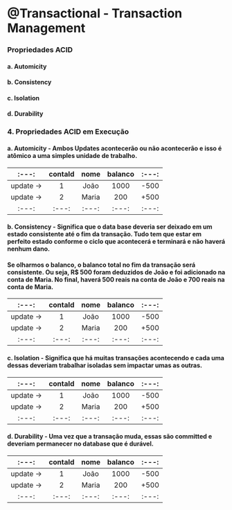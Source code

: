 # @Transactional - Transaction Management

### Propriedades ACID
#### a. Automicity
#### b. Consistency
#### c. Isolation
#### d. Durability
### 4. Propriedades ACID em Execução
#### a. Automicity - Ambos Updates acontecerão ou não acontecerão e isso é atômico a uma simples unidade de trabalho.
|   :---:  |   contaId   | nome | balanco | :---: |
|   :---:   |   :---:     |   :---:     | :---: | :---: |
|   update ->   | 1  | João | 1000 | -500 |
|   update ->   |2	 | Maria | 200  | +500 |
|   :---:   |:---: | :---: | :---:  | :---: |
#### b. Consistency - Significa que o data base deveria ser deixado em um estado consistente até o fim da transação. Tudo tem que estar em perfeito estado conforme o ciclo que acontecerá e terminará e não haverá nenhum dano.
#### Se olharmos o balanco, o balanco total no fim da transação será consistente. Ou seja, R$ 500 foram deduzidos de João e foi adicionado na conta de Maria. No final, haverá 500 reais na conta de João e 700 reais na conta de Maria.
|   :---:  |   contaId   | nome | balanco | :---: |
|   :---:   |   :---:     |   :---:     | :---: | :---: |
|   update ->   | 1  | João | 1000 | -500 |
|   update ->   |2	 | Maria | 200  | +500 |
|   :---:   |:---: | :---: | :---:  | :---: |
#### c. Isolation - Significa que há muitas transações acontecendo e cada uma dessas deveriam trabalhar isoladas sem impactar umas as outras.
|   :---:  |   contaId   | nome | balanco | :---: |
|   :---:   |   :---:     |   :---:     | :---: | :---: |
|   update ->   | 1  | João | 1000 | -500 |
|   update ->   |2	 | Maria | 200  | +500 |
|   :---:   |:---: | :---: | :---:  | :---: |
#### d. Durability - Uma vez que a transação muda, essas são committed e deveriam permanecer no database que é durável.
|   :---:  |   contaId   | nome | balanco | :---: |
|   :---:   |   :---:     |   :---:     | :---: | :---: |
|   update ->   | 1  | João | 1000 | -500 |
|   update ->   |2	 | Maria | 200  | +500 |
|   :---:   |:---: | :---: | :---:  | :---: |
